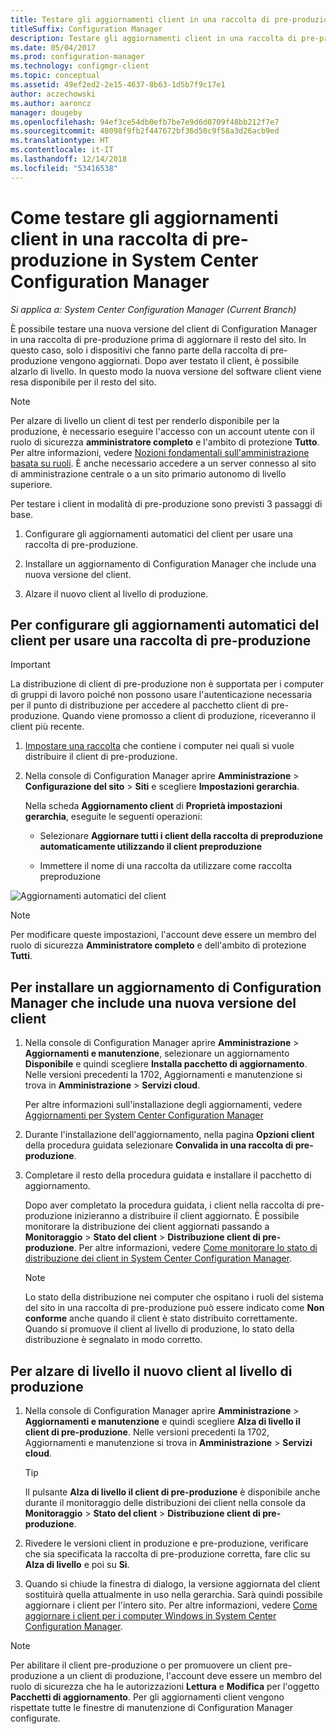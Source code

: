 ```yaml
---
title: Testare gli aggiornamenti client in una raccolta di pre-produzione
titleSuffix: Configuration Manager
description: Testare gli aggiornamenti client in una raccolta di pre-produzione in System Center Configuration Manager.
ms.date: 05/04/2017
ms.prod: configuration-manager
ms.technology: configmgr-client
ms.topic: conceptual
ms.assetid: 49ef2ed2-2e15-4637-8b63-1d5b7f9c17e1
author: aczechowski
ms.author: aaroncz
manager: dougeby
ms.openlocfilehash: 94ef3ce54db0efb7be7e9d6d0709f48bb212f7e7
ms.sourcegitcommit: 48098f9fb2f447672bf36d50c9f58a3d26acb9ed
ms.translationtype: HT
ms.contentlocale: it-IT
ms.lasthandoff: 12/14/2018
ms.locfileid: "53416538"
---
```

# <a name="how-to-test-client-upgrades-in-a-pre-production-collection-in-system-center-configuration-manager"></a>Come testare gli aggiornamenti client in una raccolta di pre-produzione in System Center Configuration Manager

*Si applica a: System Center Configuration Manager (Current Branch)*

È possibile testare una nuova versione del client di Configuration Manager in una raccolta di pre-produzione prima di aggiornare il resto del sito.  In questo caso, solo i dispositivi che fanno parte della raccolta di pre-produzione vengono aggiornati. Dopo aver testato il client, è possibile alzarlo di livello. In questo modo la nuova versione del software client viene resa disponibile per il resto del sito.

> [!NOTE]
> Per alzare di livello un client di test per renderlo disponibile per la produzione, è necessario eseguire l'accesso con un account utente con il ruolo di sicurezza **amministratore completo** e l'ambito di protezione **Tutto**. Per altre informazioni, vedere [Nozioni fondamentali sull'amministrazione basata su ruoli](/sccm/core/understand/fundamentals-of-role-based-administration). È anche necessario accedere a un server connesso al sito di amministrazione centrale o a un sito primario autonomo di livello superiore.

 Per testare i client in modalità di pre-produzione sono previsti 3 passaggi di base.  

1.  Configurare gli aggiornamenti automatici del client per usare una raccolta di pre-produzione.  

2.  Installare un aggiornamento di Configuration Manager che include una nuova versione del client.  

3.  Alzare il nuovo client al livello di produzione.  

##  <a name="to-configure-automatic-client-upgrades-to-use-a-pre-production-collection"></a>Per configurare gli aggiornamenti automatici del client per usare una raccolta di pre-produzione  
> [!IMPORTANT]
> La distribuzione di client di pre-produzione non è supportata per i computer di gruppi di lavoro poiché non possono usare l'autenticazione necessaria per il punto di distribuzione per accedere al pacchetto client di pre-produzione.  Quando viene promosso a client di produzione, riceveranno il client più recente.

1. [Impostare una raccolta](../collections/create-collections.md) che contiene i computer nei quali si vuole distribuire il client di pre-produzione.   

2. Nella console di Configuration Manager aprire **Amministrazione** > **Configurazione del sito** > **Siti** e scegliere **Impostazioni gerarchia**.  

    Nella scheda **Aggiornamento client** di **Proprietà impostazioni gerarchia**, eseguite le seguenti operazioni:  

   -   Selezionare **Aggiornare tutti i client della raccolta di preproduzione automaticamente utilizzando il client preproduzione**  

   -   Immettere il nome di una raccolta da utilizzare come raccolta preproduzione  

![Aggiornamenti automatici del client](media/test-client-upgrades.png)

>[!NOTE]
>Per modificare queste impostazioni, l'account deve essere un membro del ruolo di sicurezza **Amministratore completo** e dell'ambito di protezione **Tutti**.


##  <a name="to-install-a-configuration-manager-update-that-includes-a-new-version-of-the-client"></a>Per installare un aggiornamento di Configuration Manager che include una nuova versione del client  

1.  Nella console di Configuration Manager aprire **Amministrazione** > **Aggiornamenti e manutenzione**, selezionare un aggiornamento **Disponibile** e quindi scegliere **Installa pacchetto di aggiornamento**. Nelle versioni precedenti la 1702, Aggiornamenti e manutenzione si trova in **Amministrazione** > **Servizi cloud**.

     Per altre informazioni sull'installazione degli aggiornamenti, vedere [Aggiornamenti per System Center Configuration Manager](../../../../core/servers/manage/updates.md)  

2.  Durante l'installazione dell'aggiornamento, nella pagina **Opzioni client** della procedura guidata selezionare **Convalida in una raccolta di pre-produzione**.  

3.  Completare il resto della procedura guidata e installare il pacchetto di aggiornamento.  

     Dopo aver completato la procedura guidata, i client nella raccolta di pre-produzione inizieranno a distribuire il client aggiornato. È possibile monitorare la distribuzione dei client aggiornati passando a **Monitoraggio** > **Stato del client** > **Distribuzione client di pre-produzione**. Per altre informazioni, vedere [Come monitorare lo stato di distribuzione dei client in System Center Configuration Manager](../../../../core/clients/deploy/monitor-client-deployment-status.md).

    > [!NOTE]
    > Lo stato della distribuzione nei computer che ospitano i ruoli del sistema del sito in una raccolta di pre-produzione può essere indicato come **Non conforme** anche quando il client è stato distribuito correttamente. Quando si promuove il client al livello di produzione, lo stato della distribuzione è segnalato in modo corretto.

##  <a name="to-promote-the-new-client-to-production"></a>Per alzare di livello il nuovo client al livello di produzione  

1.  Nella console di Configuration Manager aprire **Amministrazione** > **Aggiornamenti e manutenzione** e quindi scegliere **Alza di livello il client di pre-produzione**. Nelle versioni precedenti la 1702, Aggiornamenti e manutenzione si trova in **Amministrazione** > **Servizi cloud**.

    > [!TIP]
    > Il pulsante **Alza di livello il client di pre-produzione** è disponibile anche durante il monitoraggio delle distribuzioni dei client nella console da **Monitoraggio** > **Stato del client** > **Distribuzione client di pre-produzione**.

2.  Rivedere le versioni client in produzione e pre-produzione, verificare che sia specificata la raccolta di pre-produzione corretta, fare clic su **Alza di livello** e poi su **Sì**.  

3.  Quando si chiude la finestra di dialogo, la versione aggiornata del client sostituirà quella attualmente in uso nella gerarchia. Sarà quindi possibile aggiornare i client per l'intero sito. Per altre informazioni, vedere [Come aggiornare i client per i computer Windows in System Center Configuration Manager](../../../../core/clients/manage/upgrade/upgrade-clients-for-windows-computers.md).  

>[!NOTE]
>Per abilitare il client pre-produzione o per promuovere un client pre-produzione a un client di produzione, l'account deve essere un membro del ruolo di sicurezza che ha le autorizzazioni **Lettura** e **Modifica** per l'oggetto **Pacchetti di aggiornamento**.
>Per gli aggiornamenti client vengono rispettate tutte le finestre di manutenzione di Configuration Manager configurate.
